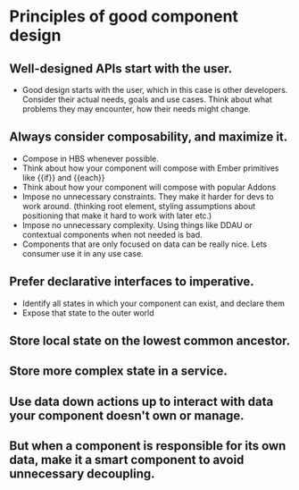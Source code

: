 # Principles of good component design

## **Well-designed APIs** start with the user.

  - Good design starts with the user, which in this case is other developers. Consider their actual needs, goals and use cases. Think about what problems they may encounter, how their needs might change.

## Always consider **composability**, and maximize it.

  - Compose in HBS whenever possible.
  - Think about how your component will compose with Ember primitives like {{if}} and {{each}}
  - Think about how your component will compose with popular Addons
  - Impose no unnecessary constraints. They make it harder for devs to work around. (thinking root element, styling assumptions about positioning that make it hard to work with later etc.)
  - Impose no unnecessary complexity. Using things like DDAU or contextual components when not needed is bad.
  - Components that are only focused on data can be really nice. Lets consumer use it in any use case.

## Prefer **declarative interfaces** to imperative.

  - Identify all states in which your component can exist, and declare them
  - Expose that state to the outer world

## Store local state on the **lowest common ancestor**.

## Store more complex state in a **service**.

## Use **data down actions up** to interact with data your component doesn't own or manage.

## But when a component is responsible for its own data, make it a **smart component** to avoid unnecessary decoupling.
